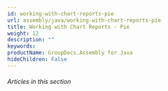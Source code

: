 ```yaml
---
id: working-with-chart-reports-pie
url: assembly/java/working-with-chart-reports-pie
title: Working with Chart Reports - Pie
weight: 12
description: ""
keywords: 
productName: GroupDocs.Assembly for Java
hideChildren: False
---
```

###### Articles in this section
